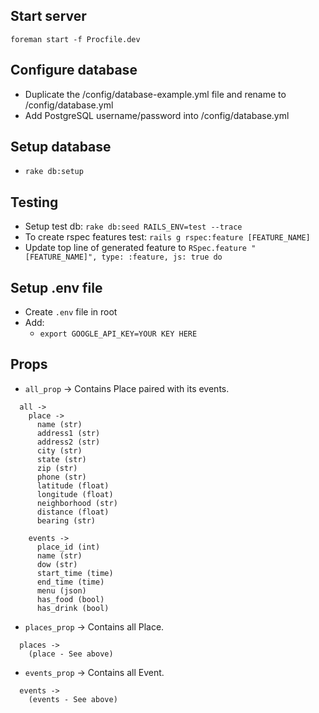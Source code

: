 ## Start server

```
foreman start -f Procfile.dev
```

## Configure database

- Duplicate the /config/database-example.yml file and rename to /config/database.yml
- Add PostgreSQL username/password into /config/database.yml

## Setup database

* `rake db:setup`

## Testing
* Setup test db: `rake db:seed RAILS_ENV=test --trace`
* To create rspec features test: `rails g rspec:feature [FEATURE_NAME]`
* Update top line of generated feature to `RSpec.feature "[FEATURE_NAME]",
  type: :feature, js: true do` 

## Setup .env file

* Create `.env` file in root
* Add:
  - `export GOOGLE_API_KEY=YOUR KEY HERE`

## Props

* `all_prop` -> Contains Place paired with its events.
``` 
  all ->
    place ->
      name (str)
      address1 (str)
      address2 (str)
      city (str)
      state (str)
      zip (str)
      phone (str)
      latitude (float)
      longitude (float)
      neighborhood (str)
      distance (float)
      bearing (str)

    events ->
      place_id (int)
      name (str)
      dow (str)
      start_time (time)
      end_time (time)
      menu (json)
      has_food (bool)
      has_drink (bool)
```

* `places_prop` -> Contains all Place.
``` 
  places ->
    (place - See above)
```

* `events_prop` -> Contains all Event.
``` 
  events ->
    (events - See above)
```
